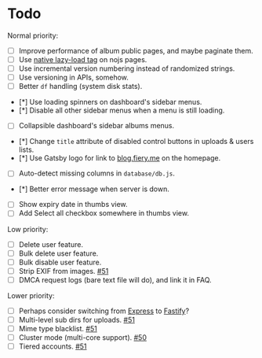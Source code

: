 # Todo

Normal priority:

* [ ] Improve performance of album public pages, and maybe paginate them.
* [ ] Use [native lazy-load tag](https://web.dev/native-lazy-loading) on nojs pages.
* [ ] Use incremental version numbering instead of randomized strings.
* [ ] Use versioning in APIs, somehow.
* [ ] Better `df` handling (system disk stats).
* [*] Use loading spinners on dashboard's sidebar menus.
* [*] Disable all other sidebar menus when a menu is still loading.
* [ ] Collapsible dashboard's sidebar albums menus.
* [*] Change `title` attribute of disabled control buttons in uploads & users lists.
* [*] Use Gatsby logo for link to [blog.fiery.me](https://blog.fiery.me/) on the homepage.
* [ ] Auto-detect missing columns in `database/db.js`.
* [*] Better error message when server is down.
* [ ] Show expiry date in thumbs view.
* [ ] Add Select all checkbox somewhere in thumbs view.

Low priority:

* [ ] Delete user feature.
* [ ] Bulk delete user feature.
* [ ] Bulk disable user feature.
* [ ] Strip EXIF from images. [#51](https://github.com/BobbyWibowo/lolisafe/issues/51)
* [ ] DMCA request logs (bare text file will do), and link it in FAQ.

Lower priority:

* [ ] Perhaps consider switching from [Express](https://github.com/expressjs/express) to [Fastify](https://github.com/fastify/fastify)?
* [ ] Multi-level sub dirs for uploads. [#51](https://github.com/BobbyWibowo/lolisafe/issues/51)
* [ ] Mime type blacklist. [#51](https://github.com/BobbyWibowo/lolisafe/issues/51)
* [ ] Cluster mode (multi-core support). [#50](https://github.com/BobbyWibowo/lolisafe/issues/50)
* [ ] Tiered accounts. [#51](https://github.com/BobbyWibowo/lolisafe/issues/51)
